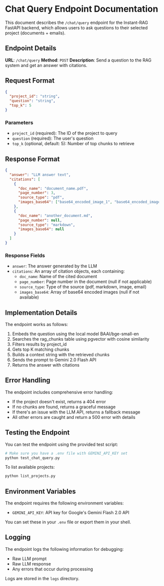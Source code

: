 # Chat Query Endpoint Documentation

This document describes the `/chat/query` endpoint for the Instant-RAG FastAPI backend, which allows users to ask questions to their selected project (documents + emails).

## Endpoint Details

**URL**: `/chat/query`
**Method**: `POST`
**Description**: Send a question to the RAG system and get an answer with citations.

## Request Format

```json
{
  "project_id": "string",
  "question": "string",
  "top_k": 5
}
```

### Parameters

- `project_id` (required): The ID of the project to query
- `question` (required): The user's question
- `top_k` (optional, default: 5): Number of top chunks to retrieve

## Response Format

```json
{
  "answer": "LLM answer text",
  "citations": [
    {
      "doc_name": "document_name.pdf",
      "page_number": 3,
      "source_type": "pdf",
      "images_base64": ["base64_encoded_image_1", "base64_encoded_image_2"]
    },
    {
      "doc_name": "another_document.md",
      "page_number": null,
      "source_type": "markdown",
      "images_base64": null
    }
  ]
}
```

### Response Fields

- `answer`: The answer generated by the LLM
- `citations`: An array of citation objects, each containing:
  - `doc_name`: Name of the cited document
  - `page_number`: Page number in the document (null if not applicable)
  - `source_type`: Type of the source (pdf, markdown, image, email)
  - `images_base64`: Array of base64 encoded images (null if not available)

## Implementation Details

The endpoint works as follows:

1. Embeds the question using the local model BAAI/bge-small-en
2. Searches the rag_chunks table using pgvector with cosine similarity
3. Filters results by project_id
4. Gets top K matching chunks
5. Builds a context string with the retrieved chunks
6. Sends the prompt to Gemini 2.0 Flash API
7. Returns the answer with citations

## Error Handling

The endpoint includes comprehensive error handling:

- If the project doesn't exist, returns a 404 error
- If no chunks are found, returns a graceful message
- If there's an issue with the LLM API, returns a fallback message
- All other errors are caught and return a 500 error with details

## Testing the Endpoint

You can test the endpoint using the provided test script:

```bash
# Make sure you have a .env file with GEMINI_API_KEY set
python test_chat_query.py
```

To list available projects:

```bash
python list_projects.py
```

## Environment Variables

The endpoint requires the following environment variables:

- `GEMINI_API_KEY`: API key for Google's Gemini Flash 2.0 API

You can set these in your `.env` file or export them in your shell.

## Logging

The endpoint logs the following information for debugging:

- Raw LLM prompt
- Raw LLM response
- Any errors that occur during processing

Logs are stored in the `logs` directory.
